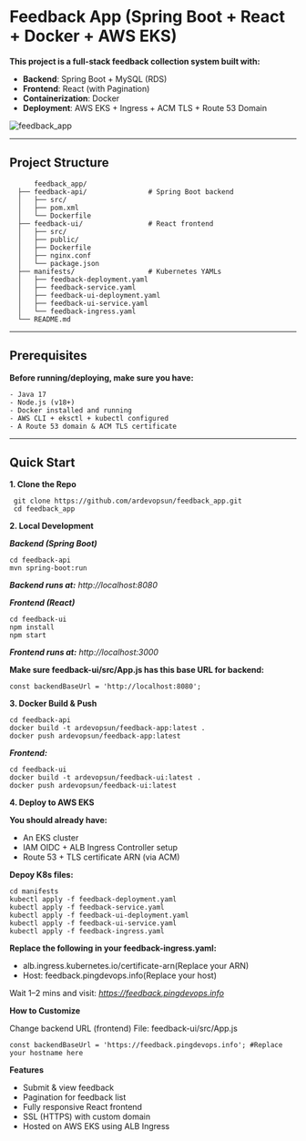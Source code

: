 # Feedback App (Spring Boot + React + Docker + AWS EKS)

**This project is a full-stack feedback collection system built with:**
- **Backend**: Spring Boot + MySQL (RDS)
- **Frontend**: React (with Pagination)
- **Containerization**: Docker
- **Deployment**: AWS EKS + Ingress + ACM TLS + Route 53 Domain

![feedback_app](https://github.com/user-attachments/assets/08671b19-4ac1-463e-b911-1cf34320878a)

---

## Project Structure

          feedback_app/
      ├── feedback-api/               # Spring Boot backend
      │   ├── src/
      │   ├── pom.xml
      │   └── Dockerfile
      ├── feedback-ui/                # React frontend
      │   ├── src/
      │   ├── public/
      │   ├── Dockerfile
      │   ├── nginx.conf
      │   └── package.json
      ├── manifests/                  # Kubernetes YAMLs
      │   ├── feedback-deployment.yaml
      │   ├── feedback-service.yaml
      │   ├── feedback-ui-deployment.yaml
      │   ├── feedback-ui-service.yaml
      │   └── feedback-ingress.yaml
      └── README.md

---

## Prerequisites 

**Before running/deploying, make sure you have:**

    - Java 17
    - Node.js (v18+)
    - Docker installed and running
    - AWS CLI + eksctl + kubectl configured
    - A Route 53 domain & ACM TLS certificate

---

## Quick Start

**1. Clone the Repo**

     git clone https://github.com/ardevopsun/feedback_app.git
     cd feedback_app


**2. Local Development**

_**Backend (Spring Boot)**_

    cd feedback-api
    mvn spring-boot:run
  
  _**Backend runs at:** http://localhost:8080_

_**Frontend (React)**_
  
    cd feedback-ui
    npm install
    npm start
  
_**Frontend runs at:** http://localhost:3000_


**Make sure feedback-ui/src/App.js has this base URL for backend:**

    const backendBaseUrl = 'http://localhost:8080';


**3. Docker Build & Push**

    cd feedback-api
    docker build -t ardevopsun/feedback-app:latest .
    docker push ardevopsun/feedback-app:latest

_**Frontend:**_

    cd feedback-ui
    docker build -t ardevopsun/feedback-ui:latest .
    docker push ardevopsun/feedback-ui:latest


**4. Deploy to AWS EKS**

**You should already have:**

  - An EKS cluster
  - IAM OIDC + ALB Ingress Controller setup
  - Route 53 + TLS certificate ARN (via ACM)

**Depoy K8s files:**

    cd manifests
    kubectl apply -f feedback-deployment.yaml
    kubectl apply -f feedback-service.yaml
    kubectl apply -f feedback-ui-deployment.yaml
    kubectl apply -f feedback-ui-service.yaml
    kubectl apply -f feedback-ingress.yaml
  
**Replace the following in your feedback-ingress.yaml:**

  - alb.ingress.kubernetes.io/certificate-arn(Replace your ARN)
  - Host: feedback.pingdevops.info(Replace your host)

Wait 1–2 mins and visit: _https://feedback.pingdevops.info_

**How to Customize**

Change backend URL (frontend)
File: feedback-ui/src/App.js

    const backendBaseUrl = 'https://feedback.pingdevops.info'; #Replace your hostname here

**Features**

  - Submit & view feedback
  - Pagination for feedback list
  - Fully responsive React frontend
  - SSL (HTTPS) with custom domain
  - Hosted on AWS EKS using ALB Ingress
